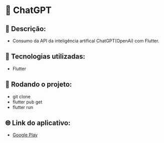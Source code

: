 # 🤖 ChatGPT


## 📝 Descrição:

* Consumo da API da inteligência artifical ChatGPT(OpenAi) com Flutter.

## 🔧 Tecnologias utilizadas:

* Flutter

## 🚀 Rodando o projeto:

* git clone
* flutter pub get
* flutter run

## 🌐 Link do aplicativo:

* [Google Play](https://play.google.com/store/apps/details?id=vcode.chatgptai)
